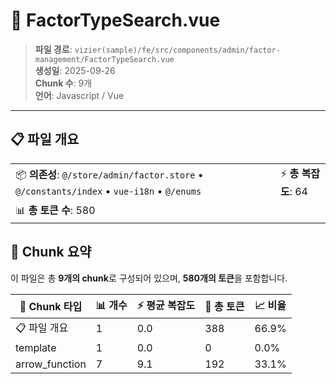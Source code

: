 # 📄 FactorTypeSearch.vue

> **파일 경로**: `vizier(sample)/fe/src/components/admin/factor-management/FactorTypeSearch.vue`  
> **생성일**: 2025-09-26  
> **Chunk 수**: 9개  
> **언어**: Javascript / Vue
---


## 📋 파일 개요

| | |
|--|--|
| 📦 **의존성**: `@/store/admin/factor.store` • `@/constants/index` • `vue-i18n` • `@/enums` | ⚡ **총 복잡도**: 64 |
| 📊 **총 토큰 수**: 580 |  |






## 🧩 Chunk 요약

이 파일은 총 **9개의 chunk**로 구성되어 있으며, **580개의 토큰**을 포함합니다.

| 🧩 Chunk 타입 | 📊 개수 | ⚡ 평균 복잡도 | 📝 총 토큰 | 📈 비율 |
|---------------|--------|-------------|----------|--------|
| 📋 파일 개요 | 1 | 0.0 | 388 | 66.9% |
| template | 1 | 0.0 | 0 | 0.0% |
| arrow_function | 7 | 9.1 | 192 | 33.1% |

